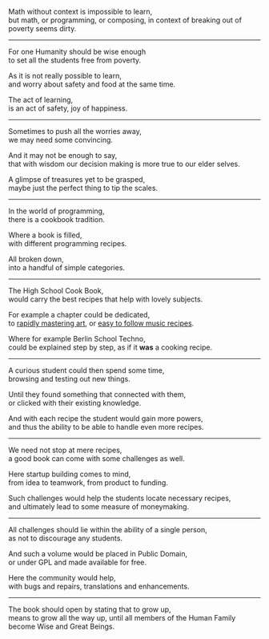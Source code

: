 Math without context is impossible to learn,\
but math, or programming, or composing, in context of breaking out of poverty seems dirty.

---

For one Humanity should be wise enough\
to set all the students free from poverty.

As it is not really possible to learn,\
and worry about safety and food at the same time.

The act of learning,\
is an act of safety, joy of happiness.

---

Sometimes to push all the worries away,\
we may need some convincing.

And it may not be enough to say,\
that with wisdom our decision making is more true to our elder selves.

A glimpse of treasures yet to be grasped,\
maybe just the perfect thing to tip the scales.

---

In the world of programming,\
there is a cookbook tradition.

Where a book is filled,\
with different programming recipes.

All broken down,\
into a handful of simple categories.

---

The High School Cook Book,\
would carry the best recipes that help with lovely subjects.

For example a chapter could be dedicated,\
to [rapidly mastering art](https://www.youtube.com/watch?v=0fEMJp70tGU), or [easy to follow music recipes](https://www.youtube.com/watch?v=xvakybXzpVs).

Where for example Berlin School Techno,\
could be explained step by step, as if it **was** a cooking recipe.

---

A curious student could then spend some time,\
browsing and testing out new things.

Until they found something that connected with them,\
or clicked with their existing knowledge.

And with each recipe the student would gain more powers,\
and thus the ability to be able to handle even more recipes.

---

We need not stop at mere recipes,\
a good book can come with some challenges as well.

Here startup building comes to mind,\
from idea to teamwork, from product to funding.

Such challenges would help the students locate necessary recipes,\
and ultimately lead to some measure of moneymaking.

---

All challenges should lie within the ability of a single person,\
as not to discourage any students.

And such a volume would be placed in Public Domain,\
or under GPL and made available for free.

Here the community would help,\
with bugs and repairs, translations and enhancements.

---

The book should open by stating that to grow up,\
means to grow all the way up, until all members of the Human Family become Wise and Great Beings.
